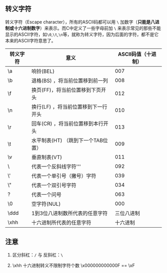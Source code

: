 ## 转义字符

转义字符（Escape character），所有的ASCII码都可以用 `\` 加数字（**只能是八进制或十六进制数字**）来表示。而C中定义了一些字母前加 `\` 来表示常见的那些不能显示的ASCII字符，如`\0`,`\t`,`\n`等，就称为转义字符，因为后面的字符，都不是它本来的ASCII字符意思了。 

| 转义字符 | 意义                                | ASCII码值（十进制） |
| -------- | ----------------------------------- | ------------------- |
| \a       | 响铃(BEL)                           | 007                 |
| \b       | 退格(BS) ，将当前位置移到前一列     | 008                 |
| \f       | 换页(FF)，将当前位置移到下页开头    | 012                 |
| \n       | 换行(LF) ，将当前位置移到下一行开头 | 010                 |
| \r       | 回车(CR) ，将当前位置移到本行开头   | 013                 |
| \t       | 水平制表(HT) （跳到下一个TAB位置）  | 009                 |
| \v       | 垂直制表(VT)                        | 011                 |
| \\       | 代表一个反斜线字符''\'              | 092                 |
| \\'      | 代表一个单引号（撇号）字符          | 039                 |
| \\"      | 代表一个双引号字符                  | 034                 |
| \?       | 代表一个问号                        | 063                 |
| \0       | 空字符(NUL)                         | 000                 |
| \ddd     | 1到3位八进制数所代表的任意字符      | 三位八进制          |
| \xhh     | 十六进制所代表的任意字符            | 十六进制            |

## 注意

1. 区分斜杠：`/` 与 反斜杠：`\` 

2. \xhh 十六进制转义不限制字符个数 \x000000000000F == \xF